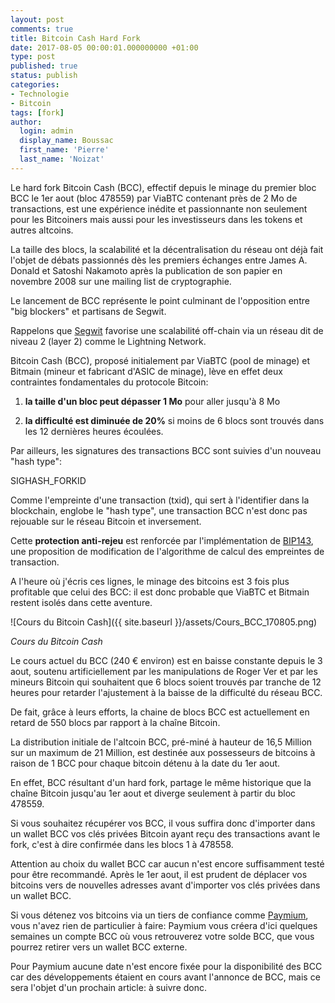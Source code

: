 ```yaml
---
layout: post
comments: true
title: Bitcoin Cash Hard Fork
date: 2017-08-05 00:00:01.000000000 +01:00
type: post
published: true
status: publish
categories:
- Technologie
- Bitcoin
tags: [fork]
author:
  login: admin
  display_name: Boussac
  first_name: 'Pierre'
  last_name: 'Noizat'
---
```


Le hard fork Bitcoin Cash (BCC), effectif depuis le minage du premier bloc BCC le 1er aout (bloc 478559) par ViaBTC contenant près de 2 Mo de transactions, est une expérience inédite et passionnante non seulement pour les Bitcoiners mais aussi pour les investisseurs dans les tokens et autres altcoins.

La taille des blocs, la scalabilité et la décentralisation du réseau ont déjà fait l'objet de débats passionnés dès les premiers échanges entre James A. Donald et Satoshi Nakamoto après la publication de son papier en  novembre 2008 sur une mailing list de cryptographie. 


Le lancement de BCC représente le point culminant de l'opposition entre "big blockers" et partisans de Segwit. 


Rappelons que [Segwit](http://e-ducat.fr/2017-03-29-segwit-soft-fork-vs-bitcoin-unlimited-hard-fork/) favorise une scalabilité off-chain via un réseau dit de niveau 2 (layer 2) comme le Lightning Network.

Bitcoin Cash (BCC), proposé initialement par ViaBTC (pool de minage) et Bitmain (mineur et fabricant d'ASIC de minage), lève en effet deux contraintes fondamentales du protocole Bitcoin:

1) **la taille d'un bloc peut dépasser 1 Mo** pour aller jusqu'à 8 Mo

2) **la difficulté est diminuée de 20%** si moins de 6 blocs sont trouvés dans les 12 dernières heures écoulées.

Par ailleurs, les signatures des transactions BCC sont suivies d'un nouveau "hash type": 

SIGHASH_FORKID

Comme l'empreinte d'une transaction (txid), qui sert à l'identifier dans la blockchain, englobe le "hash type", une transaction BCC n'est donc pas rejouable sur le réseau Bitcoin et inversement.

Cette **protection anti-rejeu** est renforcée par l'implémentation de [BIP143](https://github.com/bitcoin/bips/blob/master/bip-0143.mediawiki), une proposition de modification de l'algorithme de calcul des empreintes de transaction.

A l'heure où j'écris ces lignes, le minage des bitcoins est 3 fois plus profitable que celui des BCC: il est donc probable que ViaBTC et Bitmain restent isolés dans cette aventure.

![Cours du Bitcoin Cash]({{ site.baseurl }}/assets/Cours_BCC_170805.png)

_Cours du Bitcoin Cash_

Le cours actuel du BCC (240 € environ) est en baisse constante depuis le 3 aout, soutenu artificiellement par les manipulations de Roger Ver et par les mineurs Bitcoin qui souhaitent que 6 blocs soient trouvés par tranche de 12 heures pour retarder l'ajustement à la baisse de la difficulté du réseau BCC.

De fait, grâce à leurs efforts, la chaine de blocs BCC est actuellement en retard de 550 blocs par rapport à la chaîne Bitcoin.

La distribution initiale de l'altcoin BCC, pré-miné à hauteur de 16,5 Million sur un maximum de 21 Million, est destinée aux possesseurs de bitcoins à raison de 1 BCC pour chaque bitcoin détenu à la date du 1er aout.

En effet, BCC résultant d'un hard fork, partage le même historique que la chaîne Bitcoin jusqu'au 1er aout et diverge seulement à partir du bloc 478559.

Si vous souhaitez récupérer vos BCC, il vous suffira donc d'importer dans un wallet BCC vos clés privées Bitcoin ayant reçu des transactions avant le fork, c'est à dire confirmée dans les blocs 1 à 478558.

Attention au choix du wallet BCC car aucun n'est encore suffisamment testé pour être recommandé.
Après le 1er aout, il est prudent de déplacer vos bitcoins vers de nouvelles adresses avant d'importer vos clés privées dans un wallet BCC.

Si vous détenez vos bitcoins via un tiers de confiance comme [Paymium](https://www.paymium.com), vous n'avez rien de particulier à faire: Paymium vous créera d'ici quelques semaines un compte BCC où vous retrouverez votre solde BCC, que vous pourrez retirer vers un wallet BCC externe.

Pour Paymium aucune date n'est encore fixée pour la disponibilité des BCC car des développements étaient en cours avant l'annonce de BCC, mais ce sera l'objet d'un prochain article: à suivre donc.

